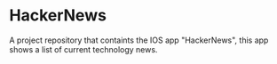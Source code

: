 # HackerNews
A project repository that containts the IOS app "HackerNews", this app shows a list of current technology news.
